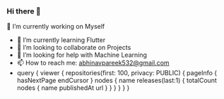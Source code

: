 ### Hi there 👋
🔭 I’m currently working on Myself
- 🌱 I’m currently learning Flutter
- 👯 I’m looking to collaborate on Projects
- 🤔 I’m looking for help with Machine Learning
- 📫 How to reach me: abhinavpareek532@gmail.com
- query {
  viewer {
    repositories(first: 100, privacy: PUBLIC) {
      pageInfo {
        hasNextPage
        endCursor
      }
      nodes {
        name
        releases(last:1) {
          totalCount
          nodes {
            name
            publishedAt
            url
          }
        }
      }
    }
  }
}
<!--
**Abhinav2903/Abhinav2903** is a ✨ _special_ ✨ repository because its `README.md` (this file) appears on your GitHub profile.

Here are some ideas to get you started:

- 🔭 I’m currently working on Myself
- 🌱 I’m currently learning Flutter
- 👯 I’m looking to collaborate on Projects
- 🤔 I’m looking for help with Machine Learning
- 📫 How to reach me: abhinavpareek532@gmail.com
-->
